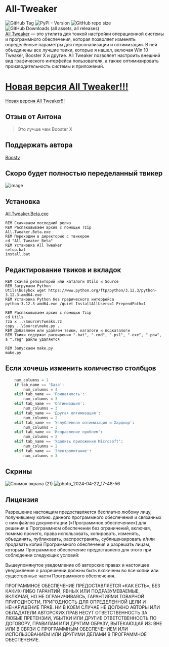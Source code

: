 # All-Tweaker
![GitHub Tag](https://img.shields.io/github/v/tag/scode18/All-Tweaker?style=for-the-badge&label=release)
![PyPI - Version](https://img.shields.io/pypi/v/ttkbootstrap?style=for-the-badge&label=ttkbootstrap)
![GitHub repo size](https://img.shields.io/github/repo-size/scode18/All-Tweaker?style=for-the-badge)
![GitHub Downloads (all assets, all releases)](https://img.shields.io/github/downloads/scode18/All-Tweaker/total?style=for-the-badge)
<br>
[All Tweaker](https://shre.su/0KO3) — это утилита для тонкой настройки операционной системы и программного обеспечения, которая позволяет изменять определённые параметры для персонализации и оптимизации. В ней объединены все лучшие твики, которые я нашел, включая Win 10 Tweaker, Booster X и другие. All Tweaker позволяет настроить внешний вид графического интерфейса пользователя, а также оптимизировать производительность системы и приложений.
# [Новая версия All Tweaker!!!](https://shre.su/0KO3) 
[Новая версия All Tweaker!!!](https://shre.su/0KO3) 
## Отзыв от Антона
> Это лучше чем Booster X
## Поддержать автора
[Boosty](https://boosty.to/scode18/donate)
## Скоро будет полностью переделанный твикер
![image](https://github.com/scode18/All-Tweaker/assets/98618381/7acccc40-8593-4a92-a4af-77626d8ae2ed)

## Установка
[All.Tweaker.Beta.exe](https://shre.su/0KO3)
```batch
REM Скачиваем последний релиз
REM Распаковываем архив с помощью 7zip
All.Tweaker.Beta.exe
REM Переходим в директорию с твикером
cd "All Tweaker Beta"
REM Установка All Tweaker
setup.bat
install.bat
```
## Редактирование твиков и вкладок
```batch
REM Скачай репозиторий или каталоги Utils и Source
REM Загружаем Python
Utils\busybox wget https://www.python.org/ftp/python/3.12.3/python-3.12.3-amd64.exe
REM Установка Python без графического интерфейса
python-3.12.3-amd64.exe /quiet InstallAllUsers=1 PrependPath=1

REM Распаковываем архив с помощью 7zip
cd Utils
7za x ..\Source\Tweaks.7z
copy ..\Source\make.py .
REM Добавляем или удаляем твики, каталоги и подкаталоги
REM Твики содержат расширения ".bat", ".cmd", ".ps1", ".exe", ".pow", а ".reg" файлы удаляются

REM Запускаем make.py
make.py
```
## Если хочешь изменить количество столбцов
```python
    num_columns = 1
    if tab_name == 'База':
        num_columns = 4
    elif tab_name == 'Приватность':
        num_columns = 3
    elif tab_name == 'Оптимизация':
        num_columns = 3
    elif tab_name == 'Другая оптимизация':
        num_columns = 2
    elif tab_name == 'Углубленная оптимизация и Хардкор':
        num_columns = 3
    elif tab_name == 'Исправление проблем':
        num_columns = 2
    elif tab_name == 'Удалить приложения Microsoft':
        num_columns = 2
    elif tab_name == 'Электропитание':
        num_columns = 3
```
## Скрины
![Снимок экрана (21)](https://github.com/scode18/All-Tweaker/assets/98618381/6acc543a-b5d2-459b-a350-509c479dfcb3)
![photo_2024-04-22_17-48-56](https://github.com/scode18/All-Tweaker/assets/98618381/fa0c3fa8-993e-4c1c-bc8c-681d38417835)
## Лицензия
Разрешение настоящим предоставляется бесплатно любому лицу, получившему копию.
данного программного обеспечения и связанных с ним файлов документации («Программное обеспечение») для решения
в Программном обеспечении без ограничений, включая, помимо прочего, права
использовать, копировать, изменять, объединять, публиковать, распространять, сублицензировать и/или продавать
копий Программного обеспечения и разрешать лицам, которым Программное обеспечение
предоставлено для этого при соблюдении следующих условий:

Вышеупомянутое уведомление об авторских правах и настоящее уведомление о разрешении должны быть включены во все
копии или существенные части Программного обеспечения.

ПРОГРАММНОЕ ОБЕСПЕЧЕНИЕ ПРЕДОСТАВЛЯЕТСЯ «КАК ЕСТЬ», БЕЗ КАКИХ-ЛИБО ГАРАНТИЙ, ЯВНЫХ ИЛИ
ПОДРАЗУМЕВАЕМЫЕ, ВКЛЮЧАЯ, НО НЕ ОГРАНИЧИВАЯСЬ, ГАРАНТИЯМИ ТОВАРНОЙ ПРИГОДНОСТИ,
ПРИГОДНОСТЬ ДЛЯ ОПРЕДЕЛЕННОЙ ЦЕЛИ И НЕНАРУШЕНИЕ ПРАВ. НИ В КОЕМ СЛУЧАЕ НЕ ДОЛЖНО
АВТОРЫ ИЛИ ОБЛАДАТЕЛИ АВТОРСКИХ ПРАВ НЕСУТ ОТВЕТСТВЕННОСТЬ ЗА ЛЮБЫЕ ПРЕТЕНЗИИ, УБЫТКИ ИЛИ ДРУГИЕ
ОТВЕТСТВЕННОСТЬ ПО ДОГОВОРУ, ПРАВИЛАМ ИЛИ ДРУГИМ ОБРАЗУ, ВЫТЕКАЮЩАЯ ИЗ:
ВНЕ ИЛИ В СВЯЗИ С ПРОГРАММНЫМ ОБЕСПЕЧЕНИЕМ ИЛИ ИСПОЛЬЗОВАНИЕМ ИЛИ ДРУГИМИ ДЕЛАМИ В
ПРОГРАММНОЕ ОБЕСПЕЧЕНИЕ.
